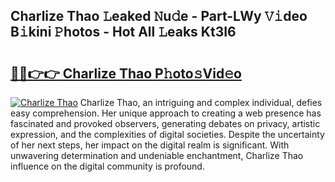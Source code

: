 ## Charlize Thao 𝙻eaked 𝙽u𝚍e - Part-LWy 𝚅𝚒deo B𝚒kini 𝙿hotos - Hot All 𝙻eaks Kt3I6

# <h2><a href="http://ld1emn.urlbe.top/?page=Charlize+Thao">🔗🔗👉👉 Charlize Thao P𝚑oto𝚜Vid𝚎o</a></h2>

[![Charlize Thao](https://i.imgur.com/eBuTRDB.gif)](http://ld1emn.urlbe.top/?page=Charlize+Thao)
Charlize Thao, an intriguing and complex individual, defies easy comprehension. Her unique approach to creating a web presence has fascinated and provoked observers, generating debates on privacy, artistic expression, and the complexities of digital societies. Despite the uncertainty of her next steps, her impact on the digital realm is significant. With unwavering determination and undeniable enchantment, Charlize Thao influence on the digital community is profound.
